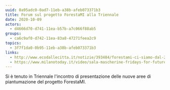 ```yaml
---
uuid: 0a95adc0-0ad7-11eb-a38b-afeb073371b3
title: Forum sul progetto ForestaMI alla Triennale
date: 2020-10-09
actors:
  - d4666d70-d741-11ea-b57b-a7c066f88ab5
groups:
  - ca6c9af0-d742-11ea-83a8-47271feea2c9
topics:
  - 3f7f1da0-0b95-11eb-a38b-afeb073371b3
links:
  - http://www.ecodallecitta.it/notizie/393484/forestami-ci-siamo-dal-21-novembre-prime-piantumazioni-di-3-milioni-di-nuovi-alberi-a-milano
  - https://www.milanotoday.it/video/sala-mascherine-fridays-for-future.html
---
```

Si è tenuto in Triennale l'incontro di presentazione delle nuove aree di piantumazione del progetto ForestaMI.